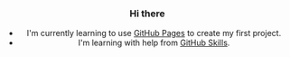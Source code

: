 <header>

<!--
  <<< Author notes: Course header >>>
  Include a 1280×640 image, course title in sentence case, and a concise description in emphasis.
  In your repository settings: enable template repository, add your 1280×640 social image, auto delete head branches.
  Add your open source license, GitHub uses MIT license.
-->

### Hi there
- I'm currently learning to use [GitHub Pages](https://pages.github.com/) to create my first project.
- I'm learning with help from [GitHub Skills](https://github.com/).
